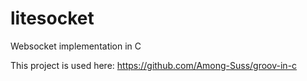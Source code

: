 # litesocket
Websocket implementation in C

This project is used here:
https://github.com/Among-Suss/groov-in-c
